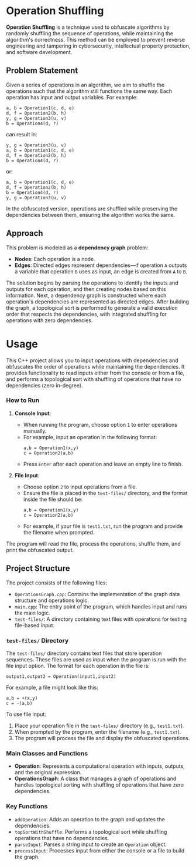 # Operation Shuffling

**Operation Shuffling** is a technique used to obfuscate algorithms by randomly shuffling the sequence of operations, while maintaining the algorithm's correctness. This method can be employed to prevent reverse engineering and tampering in cybersecurity, intellectual property protection, and software development.

## Problem Statement

Given a series of operations in an algorithm, we aim to shuffle the operations such that the algorithm still functions the same way. Each operation has input and output variables. For example:

```plaintext
a, b = Operation1(c, d, e)
d, f = Operation2(b, h)
y, g = Operation3(u, v)
b = Operation4(d, r)
```

can result in:

```plaintext
y, g = Operation3(u, v)
a, b = Operation1(c, d, e)
d, f = Operation2(b, h)
b = Operation4(d, r)
```

or:

```plaintext
a, b = Operation1(c, d, e)
d, f = Operation2(b, h)
b = Operation4(d, r)
y, g = Operation3(u, v)
```

In the obfuscated version, operations are shuffled while preserving the dependencies between them, ensuring the algorithm works the same.

## Approach

This problem is modeled as a **dependency graph** problem:
- **Nodes**: Each operation is a node.
- **Edges**: Directed edges represent dependencies—if operation `A` outputs a variable that operation `B` uses as input, an edge is created from `A` to `B`.

The solution begins by parsing the operations to identify the inputs and outputs for each operation, and then creating nodes based on this information. Next, a dependency graph is constructed where each operation's dependencies are represented as directed edges. After building the graph, a topological sort is performed to generate a valid execution order that respects the dependencies, with integrated shuffling for operations with zero dependencies.

# Usage

This C++ project allows you to input operations with dependencies and obfuscates the order of operations while maintaining the dependencies. It provides functionality to read inputs either from the console or from a file, and performs a topological sort with shuffling of operations that have no dependencies (zero in-degree).

### How to Run

1. **Console Input**: 
   - When running the program, choose option `1` to enter operations manually.
   - For example, input an operation in the following format:
     ```
     a,b = Operation1(x,y)
     c = Operation2(a,b)
     ```
   - Press `Enter` after each operation and leave an empty line to finish.

2. **File Input**: 
   - Choose option `2` to input operations from a file.
   - Ensure the file is placed in the `test-files/` directory, and the format inside the file should be:
     ```
     a,b = Operation1(x,y)
     c = Operation2(a,b)
     ```
   - For example, if your file is `test1.txt`, run the program and provide the filename when prompted.

The program will read the file, process the operations, shuffle them, and print the obfuscated output.

## Project Structure

The project consists of the following files:

- `OperationsGraph.cpp`: Contains the implementation of the graph data structure and operations logic.
- `main.cpp`: The entry point of the program, which handles input and runs the main logic.
- `test-files/`: A directory containing text files with operations for testing file-based input.

### `test-files/` Directory

The `test-files/` directory contains text files that store operation sequences. These files are used as input when the program is run with the file input option. The format for each operation in the file is:

```
output1,output2 = Operation(input1,input2)
```

For example, a file might look like this:

```
a,b = +(x,y)
c = -(a,b)
```

To use file input:
1. Place your operation file in the `test-files/` directory (e.g., `test1.txt`).
2. When prompted by the program, enter the filename (e.g., `test1.txt`).
3. The program will process the file and display the obfuscated operations.

### Main Classes and Functions

- **Operation**: Represents a computational operation with inputs, outputs, and the original expression.
- **OperationsGraph**: A class that manages a graph of operations and handles topological sorting with shuffling of operations that have zero dependencies.

### Key Functions

- `addOperation`: Adds an operation to the graph and updates the dependencies.
- `topSortWithShuffle`: Performs a topological sort while shuffling operations that have no dependencies.
- `parseInput`: Parses a string input to create an `Operation` object.
- `processInput`: Processes input from either the console or a file to build the graph.
